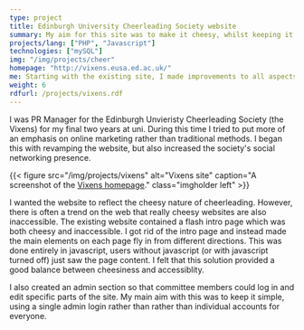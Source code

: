 ```yaml
---
type: project
title: Edinburgh University Cheerleading Society website
summary: My aim for this site was to make it cheesy, whilst keeping it accessible.
projects/lang: ["PHP", "Javascript"]
technologies: ["mySQL"]
img: "/img/projects/cheer"
homepage: "http://vixens.eusa.ed.ac.uk/"
me: Starting with the existing site, I made improvements to all aspects of the site.
weight: 6
rdfurl: /projects/vixens.rdf
---
```

I was PR Manager for the Edinburgh Unvieristy Cheerleading Society (the Vixens) for my final two years at uni. During this time I tried to put more of an emphasis on online marketing rather than traditional methods. I began this with revamping the website, but also increased the society's social networking presence.

{{< figure src="/img/projects/vixens" alt="Vixens site" caption="A screenshot of the [Vixens homepage](http://vixens.eusa.ed.ac.uk/)." class="imgholder left" >}}

I wanted the website to reflect the cheesy nature of cheerleading. However, there is often a trend on the web that really cheesy websites are also inaccessible. The existing website contained a flash intro page which was both cheesy and inaccessible. I got rid of the intro page and instead made the main elements on each page fly in from different directions. This was done entirely in javascript, users without javascript (or with javascript turned off) just saw the page content. I felt that this solution provided a good balance between cheesiness and accessiblity.

I also created an admin section so that committee members could log in and edit specific parts of the site. My main aim with this was to keep it simple, using a single admin login rather than rather than individual accounts for everyone.